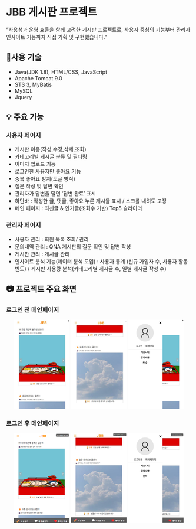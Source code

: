 # JBB 게시판 프로젝트
“사용성과 운영 효율을 함께 고려한 게시판 프로젝트로, 사용자 중심의 기능부터 관리자 인사이트 기능까지 직접 기획 및 구현했습니다.”

## 🔧사용 기술
- Java(JDK 1.8), HTML/CSS, JavaScript
- Apache Tomcat 9.0
- STS 3, MyBatis
- MySQL
- Jquery

## 💡 주요 기능
### 사용자 페이지
- 게시판 이용(작성,수정,삭제,조회)
- 카테고리별 게시글 분류 및 필터링
- 이미지 업로드 기능
- 로그인한 사용자만 좋아요 기능
- 중복 좋아요 방지(토글 방식)
- 질문 작성 및 답변 확인
- 관리자가 답변을 달면 ‘답변 완료’ 표시
- 하단바 : 작성한 글, 댓글, 좋아요 누른 게시물 표시 / 스크롤 내려도 고정
- 메인 페이지 : 최신글 & 인기글(조회수 기반) Top5 슬라이더

### 관리자 페이지
- 사용자 관리 : 회원 목록 조회/ 관리
- 문의내역 관리 : QNA 게시판의 질문 확인 및 답변 작성
- 게시판 관리 : 게시글 관리
- 인사이트 분석 기능(데이터 분석 도입) : 사용자 통계 (신규 가입자 수, 사용자 활동 빈도) / 게시판 사용량 분석(카테고리별 게시글 수, 일별 게시글 작성 수)

## 📷 프로젝트 주요 화면
### 로그인 전 메인페이지
<p align="center">
  <img src="images/b_main.png" width="30%" />
  <img src="images/b_main2.png" width="30%" />
  <img src="images/b_main3.png" width="30%" />
</p>

### 로그인 후 메인페이지
<p align="center">
  <img src="images/a_main.png" width="30%" />
  <img src="images/a_main2.png" width="30%" />
  <img src="images/a_main3.png" width="30%" />
</p>
